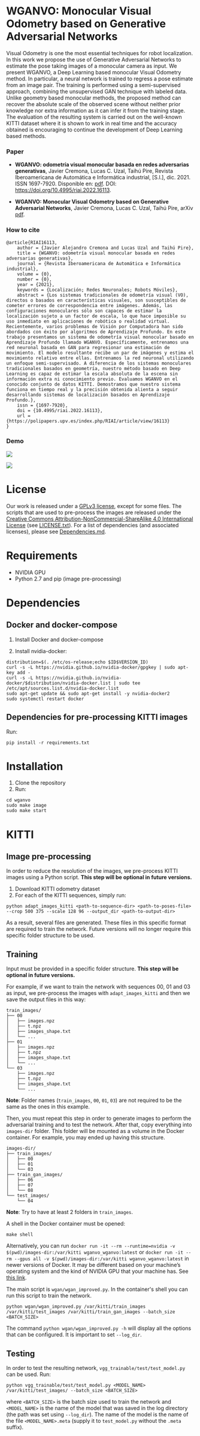 WGANVO: Monocular Visual Odometry based on Generative Adversarial Networks
=============================
Visual Odometry is one the most essential techniques for robot localization.
In this work we propose the use of Generative Adversarial Networks to estimate the pose taking images of a monocular camera as input. We present WGANVO, a Deep Learning based monocular Visual Odometry method. In particular, a neural network is trained to regress a pose estimate from an image pair. The training is performed using a semi-supervised approach, combining the unsupervised GAN technique with labeled data. Unlike geometry based monocular methods, the proposed method can recover the absolute scale of the observed scene without neither prior knowledge nor extra information as it can infer it from the training stage. The evaluation of the resulting system is carried out on the well-known KITTI dataset where it is shown to work in real time and the accuracy obtained is encouraging to continue the development of Deep Learning based methods.

### Paper
* **WGANVO: odometría visual monocular basada en redes adversarias generativas**, Javier Cremona, Lucas C. Uzal, Taihú Pire, Revista Iberoamericana de Automática e Informática industrial, [S.l.], dic. 2021. ISSN 1697-7920. Disponible en: [pdf](https://polipapers.upv.es/index.php/RIAI/article/view/16113). DOI: https://doi.org/10.4995/riai.2022.16113.

* **WGANVO: Monocular Visual Odometry based on Generative Adversarial Networks**, Javier Cremona, Lucas C. Uzal, Taihú Pire, arXiv [pdf](https://arxiv.org/abs/2007.13704).

### How to cite
```
@article{RIAI16113,
	author = {Javier Alejandro Cremona and Lucas Uzal and Taihú Pire},
	title = {WGANVO: odometría visual monocular basada en redes adversarias generativas},
	journal = {Revista Iberoamericana de Automática e Informática industrial},
	volume = {0},
	number = {0},
	year = {2021},
	keywords = {Localización; Redes Neuronales; Robots Móviles},
	abstract = {Los sistemas tradicionales de odometría visual (VO), directos o basados en características visuales, son susceptibles de cometer errores de correspondencia entre imágenes. Además, las configuraciones monoculares sólo son capaces de estimar la localización sujeto a un factor de escala, lo que hace imposible su uso inmediato en aplicaciones de robótica o realidad virtual. Recientemente, varios problemas de Visión por Computadora han sido abordados con éxito por algoritmos de Aprendizaje Profundo. En este trabajo presentamos un sistema de odometría visual monocular basado en Aprendizaje Profundo llamado WGANVO. Específicamente, entrenamos una red neuronal basada en GAN para regresionar una estimación de movimiento. El modelo resultante recibe un par de imágenes y estima el movimiento relativo entre ellas. Entrenamos la red neuronal utilizando un enfoque semi-supervisado. A diferencia de los sistemas monoculares tradicionales basados en geometría, nuestro método basado en Deep Learning es capaz de estimar la escala absoluta de la escena sin información extra ni conocimiento previo. Evaluamos WGANVO en el conocido conjunto de datos KITTI. Demostramos que nuestro sistema funciona en tiempo real y la precisión obtenida alienta a seguir desarrollando sistemas de localización basados en Aprendizaje Profundo.},
	issn = {1697-7920},	
	doi = {10.4995/riai.2022.16113},
	url = {https://polipapers.upv.es/index.php/RIAI/article/view/16113}
}
```

### Demo
[![](https://markdown-videos.deta.dev/youtube/6vcR9PCsWDQ)](https://youtu.be/6vcR9PCsWDQ)

[![](https://markdown-videos.deta.dev/youtube/zg5BlvUQhWE)](https://youtu.be/zg5BlvUQhWE)

# License 
Our work is released under a [GPLv3 license](License-gpl.txt), except for some files.
The scripts that are used to pre-process the images are released under the [Creative Commons Attribution-NonCommercial-ShareAlike 4.0 International License](License-CCBYNCSA4.txt) (see [LICENSE.txt](LICENSE.txt)). For a list of dependencies (and associated licenses), please see [Dependencies.md](Dependencies.md).

# Requirements
* NVIDIA GPU
* Python 2.7 and pip (image pre-processing)

# Dependencies
## Docker and docker-compose
1. Install Docker and docker-compose

2. Install nvidia-docker:
```
distribution=$(. /etc/os-release;echo $ID$VERSION_ID)
curl -s -L https://nvidia.github.io/nvidia-docker/gpgkey | sudo apt-key add -
curl -s -L https://nvidia.github.io/nvidia-docker/$distribution/nvidia-docker.list | sudo tee /etc/apt/sources.list.d/nvidia-docker.list
sudo apt-get update && sudo apt-get install -y nvidia-docker2
sudo systemctl restart docker
```

## Dependencies for pre-processing KITTI images
Run:
```
pip install -r requirements.txt
```


# Installation
1. Clone the repository
2. Run:
```
cd wganvo
sudo make image
sudo make start
```

# KITTI
## Image pre-processing
In order to reduce the resolution of the images, we pre-process KITTI images using a Python script.
**This step will be optional in future versions.**

1. Download KITTI odometry dataset
2. For each of the KITTI sequences, simply run:
```
python adapt_images_kitti <path-to-sequence-dir> <path-to-poses-file> --crop 500 375 --scale 128 96 --output_dir <path-to-output-dir>
```

As a result, several files are generated. These files in this specific format are required to train the network. Future versions will no longer require this specific folder structure to be used.

## Training
Input must be provided in a specific folder structure. **This step will be optional in future versions.**

For example, if we want to train the network with sequences 00, 01 and 03 as input, we pre-process the images with ```adapt_images_kitti``` and then we save the output files in this way:
```
train_images/
├── 00
│   ├── images.npz
│   ├── t.npz
│   ├── images_shape.txt
│   └── ...
├── 01
│   ├── images.npz
│   ├── t.npz
│   ├── images_shape.txt
│   └── ...
└── 03
    ├── images.npz
    ├── t.npz
    ├── images_shape.txt
    └── ...

```
**Note**: Folder names (`train_images`, `00`, `01`, `03`) are not required to be the same as the ones in this example.

Then, you must repeat this step in order to generate images to perform the adversarial training and to test the network. After that, copy everything into `images-dir` folder. This folder will be mounted as a volume in the Docker container. For example, you may ended up having this structure.
```
images-dir/
├── train_images/
│   ├── 00
│   ├── 01
│   └── 03
├── train_gan_images/
│   ├── 06
│   ├── 07
│   └── 08
└── test_images/
    └── 04
```
**Note**: Try to have at least 2 folders in `train_images`.

A shell in the Docker container must be opened:
```
make shell
```
Alternatively, you can run `docker run -it --rm --runtime=nvidia -v $(pwd)/images-dir:/var/kitti wganvo_wganvo:latest` or `docker run -it --rm --gpus all -v $(pwd)/images-dir:/var/kitti wganvo_wganvo:latest` in newer versions of Docker. It may be different based on your machine’s operating system and the kind of NVIDIA GPU that your machine has. See [this link](https://towardsdatascience.com/how-to-properly-use-the-gpu-within-a-docker-container-4c699c78c6d1).

The main script is `wgan/wgan_improved.py`. In the container's shell you can run this script to train the network. 
```
python wgan/wgan_improved.py /var/kitti/train_images /var/kitti/test_images /var/kitti/train_gan_images --batch_size <BATCH_SIZE>
```
The command `python wgan/wgan_improved.py -h` will display all the options that can be configured. It is important to set `--log_dir`.

## Testing
In order to test the resulting network, `vgg_trainable/test/test_model.py` can be used. Run:
```
python vgg_trainable/test/test_model.py <MODEL_NAME> /var/kitti/test_images/ --batch_size <BATCH_SIZE> 
```
where `<BATCH_SIZE>` is the batch size used to train the network and `<MODEL_NAME>` is the name of the model that was saved in the log directory (the path was set using `--log_dir`). The name of the model is the name of the file `<MODEL_NAME>.meta` (supply it to `test_model.py` without the `.meta` suffix).

<!--Para correr el test `vgg_trainable/test/test_model.py`, guardar las imágenes y el modelo en `images_dir` buscar donde se creo el volume, y en el shell del Docker, correr el test apuntando al volume. -->
